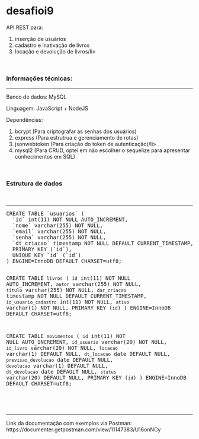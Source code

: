 
<h1><strong>desafioi9</strong></h1>

<p>
  API REST para:
  <ol>
    <li>inserção de usuários</li>
    <li>cadastro e inativação de livros</li>
    <li>locação e devolução de livros/li>
  </ol>
</p>
<br>
<h3>Informações técnicas:</h3>
<hr>
<p>
  
  Banco de dados: MySQL
  
  Linguagem: JavaScript + NodeJS
  
  Dependências:
  <ol>
    <li>bcrypt (Para criptografar as senhas dos usuários)</li>
    <li>express (Para estrutrua e gerenciamento de rotas)</li>
    <li>jsonwebtoken (Para criação do token de autenticação)/li>
    <li>mysql2 (Para CRUD, optei em não escolher o sequelize para apresentar conhecimentos em SQL)</li>
  </ol>

</p>
<br>
<h3>Estrutura de dados</h3>
<br>
<hr>
<pre>
CREATE TABLE `usuarios` (
  `id` int(11) NOT NULL AUTO_INCREMENT,
  `nome` varchar(255) NOT NULL,
  `email` varchar(255) NOT NULL,
  `senha` varchar(255) NOT NULL,
  `dt_criacao` timestamp NOT NULL DEFAULT CURRENT_TIMESTAMP,
  PRIMARY KEY (`id`),
  UNIQUE KEY `id` (`id`)
) ENGINE=InnoDB DEFAULT CHARSET=utf8;

CREATE TABLE `livros` (
  `id` int(11) NOT NULL AUTO_INCREMENT,
  `autor` varchar(255) NOT NULL,
  `titulo` varchar(255) NOT NULL,
  `dar_criacao` timestamp NOT NULL DEFAULT CURRENT_TIMESTAMP,
  `id_usuario_cadastro` int(11) NOT NULL,
  `ativo` varchar(1) NOT NULL,
  PRIMARY KEY (`id`)
) ENGINE=InnoDB DEFAULT CHARSET=utf8;

CREATE TABLE `movimentos` (
  `id` int(11) NOT NULL AUTO_INCREMENT,
  `id_usuario` varchar(20) NOT NULL,
  `id_livro` varchar(20) NOT NULL,
  `locacao` varchar(1) DEFAULT NULL,
  `dt_locacao` date DEFAULT NULL,
  `previsao_devolucao` date DEFAULT NULL,
  `devolucao` varchar(1) DEFAULT NULL,
  `dt_devolucao` date DEFAULT NULL,
  `status` varchar(20) DEFAULT NULL,
  PRIMARY KEY (`id`)
) ENGINE=InnoDB DEFAULT CHARSET=utf8;


</pre>
<br>
<hr>
Link da documentação com exemplos via Postman: https://documenter.getpostman.com/view/11147383/U16onNCy
